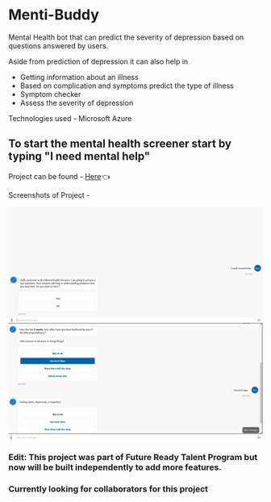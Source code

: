 # Menti-Buddy
Mental Health bot that can predict the severity of depression based on questions answered by users.

Aside from prediction of depression it can also help in

- Getting information about an illness
- Based on complication and symptoms predict the type of illness
- Symptom checker
- Assess the severity of depression

Technologies used - Microsoft Azure
## To start the mental health screener start by typing "I need mental help"

Project can be found - [Here](https://mentalhealthcare-bot-jh57f2nphpeii.azurewebsites.net)👈

Screenshots of Project - 


<img align = "center" width="600" src="./Intro Demo.jpg"/>


<img align = "center" width="600" src="./qstns.jpg"/>




### Edit: This project was part of Future Ready Talent Program but now will be built independently to add more features.
### Currently looking for collaborators for this project
